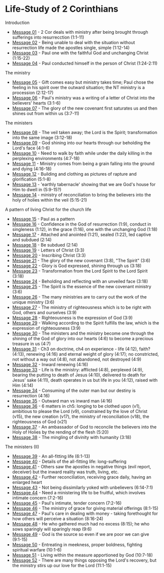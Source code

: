 # Life-Study of 2 Corinthians

Introduction
- [Message 01](msg01.md) - 2 Cor deals with ministry after being brought through sufferings into resurrecction (1:1-11) 
- [Message 02](msg02.md) - Being unable to deal with the situation without resurrection life made the apostles single, simple (1:12-14)
- [Message 03](msg03.md) - Paul one with the faithful God and unchanging Christ (1:15-22)
- [Message 04](msg04.md) - Paul conducted himself in the person of Christ (1:24-2:11)

The ministry
- [Message 05](msg05.md) - Gift comes easy but ministry takes time; Paul chose the feeling in his spirit over the outward situation; the NT ministry is a procession (2:12-17)
- [Message 06](msg06.md) - Paul's ministry was a writing of a letter of Christ into the believers' hearts (3:1-6)
- [Message 07](msg07.md) - The glory of the new covenant first saturates us and then shines out from within us (3:7-11)

The ministers
- [Message 08](msg08.md) - The veil taken away; the Lord is the Spirit; transformation into the same image (3:12-18)
- [Message 09](msg09.md) - God shining into our hearts through our beholding the Lord's face (4:1-6)
- [Message 10](msg10.md) - Need to walk by faith while under the daily killing in the perplexing environments (4:7-18)
- [Message 11](msg11.md) - Ministry comes from being a grain falling into the ground and dying (4:16-18)
- [Message 12](msg12.md) - Building and clothing as pictures of rapture and glorification (5:1-8)
- [Message 13](msg13.md) - 'earthly tabernacle' showing that we are God's house for Him to dwell in (5:9-15?)
- [Message 14](msg14.md) - ministry of reconciliation to bring the believers into the holy of holies within the veil (5:15-21)

A pattern of living Christ for the church life
- [Message 15](msg15.md) - Paul as a pattern
- [Message 16](msg16.md) - Confidence in the God of resurrection (1:9), conduct in singleness (1:12), in the grace (1:16), one with the unchanging God (1:18)
- [Message 17](msg17.md) - Attached and anointed (1:21), sealed (1:22), led captive and subdued (2:14)
- [Message 18](msg18.md) - Be subdued (2:14)
- [Message 19](msg19.md) - Letters of Christ (3:3)
- [Message 20](msg20.md) - Inscribing Christ (3:3)
- [Message 21](msg21.md) - The glory of the new covenant (3:8), "The Spirit" (3:6)
- [Message 22](msg22.md) - Glory is God expressed, shining through us (3:18)
- [Message 23](msg23.md) - Transformation from the Lord Spirit to the Lord Spirit (3:18)
- [Message 24](msg24.md) - Beholding and reflecting with an unveiled face (3:18)
- [Message 25](msg25.md) - The Spirit is the essence of the new covenant ministry (3:6)
- [Message 26](msg26.md) - The many ministries are to carry out the work of the unique ministry (3:6)
- [Message 27](msg27.md) - The ministry of righteousness which is to be right with God, others and ourselves (3:9)
- [Message 28](msg28.md) - Righteousness is the expression of God (3:9)
- [Message 29](msg29.md) - Walking according to the Spirit fulfills the law, which is the expression of righteousness (3:9)
- [Message 30](msg30.md) - The ministers and the ministry become one through the shining of the God of glory into our hearts (4:6) to become a precious treasure in us (4:7)
- [Message 31](msg31.md) - Ch3 on doctrine, ch4 on experience - life (4:12), faith? (4:13), renewing (4:16) and eternal weight of glory (4:17); no constricted, not without a way out (4:8), not abandoned, not destroyed (4:9)
- [Message 32](msg32.md) - Inward renewing (4:16)
- [Message 33](msg33.md) - Life is the ministry: afflicted (4:8), perplexed (4:9), bearing the putting to death of Jesus (4:10), delivered to death for Jesus' sake (4:11), death operates in us but life in you (4:12), raised with Him (4:14)
- [Message 34](msg34.md) - Consuming of the outer man but our destiny is resurrection (4:16)
- [Message 35](msg35.md) - Outward man vs inward man (4:16)
- [Message 36](msg36.md) - 6 matters in ch5: longing to be clothed upon (v1), ambitious to please the Lord (v9), constrained by the love of Christ (v15), the new creation (v17), the ministry of reconciliation (v18), the righteousness of God (v21)
- [Message 37](msg37.md) - An ambassador of God to reconcile the believers into the Holy of Holies by the rending of the flesh (5:20)
- [Message 38](msg38.md) - The mingling of divinity with humanity (3:18)

The ministers (II)
- [Message 39](msg39.md) - An all-fitting life (6:1-13)
- [Message 40](msg40.md) - Details of the all-fitting life: long-suffering
- [Message 41](msg41.md) - Others saw the apostles in negative things (evil report, deceiver) but the inward reality was truth, living, etc.
- [Message 42](msg42.md) - Further reconciliation, receiving grace daily, having an enlarged heart
- [Message 43](msg43.md) - Not being dissimilarly yoked with unbelievers (6:14-7:1)
- [Message 44](msg44.md) - Need a ministering life to be fruitful, which involves intimate concern (7:2-16)
- [Message 45](msg45.md) - Paul's intimate, tender concern (7:2-16)
- [Message 46](msg46.md) - The ministry of grace for giving material offerings (8:1-15)
- [Message 47](msg47.md) - Paul's care in dealing with money - taking forethought for how others will perceive a situation (8:16-24)
- [Message 48](msg48.md) - He who gathered much had no excess (8:15); he who sows sparingly will sparingly reap (9:6)
- [Message 49](msg49.md) - God is the source so even if we are poor we can give (9:1-15)
- [Message 50](msg50.md) - Entreating in meekness, proper boldness, fighting spiritual warfare (10:1-6)
- [Message 51](msg51.md) - Living within the measure apportioned by God (10:7-18)
- [Message 52](msg52.md) - There are many things opposing the Lord's recovery, but the ministry stirs up our love for the Lord (11:1-15)
